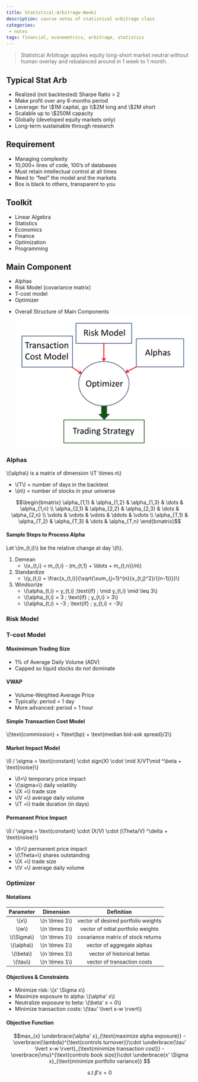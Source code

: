 ```yaml
---
title: Statistical-Arbitrage-Week1
description: course notes of statistical arbitrage class
categories:
 - notes
tags: financial, econometrics, arbitrage, statistics
---
```


> Statistical Arbitrage applies equity long-short market neutral without human overlay and rebalanced around in 1 week to 1 month.

## Typical Stat Arb
- Realized (not backtested) Sharpe Ratio > 2
- Make profit over any 6-months period
- Leverage: for \\$1M capital, go \\$2M long and \\$2M short
- Scalable up to \\$250M capacity
- Globally (developed equity markets only)
- Long-term sustainable through research

## Requirement
- Managing complexity
- 10,000+ lines of code, 100’s of databases
- Must retain intellectual control at all times
- Need to “feel” the model and the markets 
- Box is black to others, transparent to you

## Toolkit
- Linear Algebra
- Statistics
- Economics
- Finance
- Optimization 
- Programming

## Main Component
- Alphas
- Risk Model (covariance matrix) 
- T-cost model
- Optimizer

* Overall Structure of Main Components
![Overall Structure](/assets/images/statistical-arbitrage/overall-structure.png)

### Alphas
\\(\alpha\\) is a matrix of dimension \\(T \times n\\)

- \\(T\\) = number of days in the backtest
- \\(n\\) = number of stocks in your universe

$$\begin{bmatrix}
    \alpha_{1,1}       & \alpha_{1,2} & \alpha_{1,3} & \dots & \alpha_{1,n} \\
    \alpha_{2,1}       & \alpha_{2,2} & \alpha_{2,3} & \dots & \alpha_{2,n} \\
    \vdots & \vdots & \vdots & \ddots & \vdots \\
    \alpha_{T,1}       & \alpha_{T,2} & \alpha_{T,3} & \dots & \alpha_{T,n}
\end{bmatrix}$$

#### Sample Steps to Process Alpha
Let \\(m_{t,i}\\) be the relative change at day \\(t\\).

1. Demean
	- \\(x_{t,i} = m_{t,i} - (m_{t,1} + \ldots + m_{t,n})/n\\)
2. Standardize
	- \\(y_{t,i} = \frac{x_{t,i}}{\sqrt{\sum_{j=1}^{n}{x_{t,j}^2}/{(n-1)}}}\\)
3. Windsorize
	- \\(\alpha_{t,i} = y_{t,i} \;\text{if} \; \mid y_{t,i} \mid \leq 3\\) 
	- \\(\alpha_{t,i} = 3 \; \text{if} \; y_{t,i} > 3\\)
	- \\(\alpha_{t,i} = -3 \; \text{if} \; y_{t,i} < -3\\)

### Risk Model

### T-cost Model

#### Maximimum Trading Size
- 1% of Average Daily Volume (ADV)
- Capped so liquid stocks do not dominate

#### VWAP
- Volume-Weighted Average Price
- Typically: period = 1 day
- More advanced: period = 1 hour

#### Simple Transaction Cost Model
\\(\text{commission} + 1\text{bp} + \text{median bid-ask spread}/2\\)

#### Market Impact Model
\\(I / \sigma = \text{constant} \cdot sign(X) \cdot \mid X/VT\mid ^\beta + \text{noise}\\)

- \\(I=\\) temporary price impact 
- \\(\sigma=\\) daily volatility 
- \\(X =\\) trade size
- \\(V =\\) average daily volume
- \\(T =\\) trade duration (in days)

#### Permanent Price Impact
\\(I / \sigma = \text{constant} \cdot (X/V) \cdot (\Theta/V) ^\delta + \text{noise}\\)

- \\(I=\\) permanent price impact 
- \\(\Theta=\\) shares outstanding
- \\(X =\\) trade size
- \\(V =\\) average daily volume

### Optimizer

#### Notations
|  Parameter | Dimension  | Definition  |
|:-:|:-:|:-:|
| \\(x\\)  |  \\(n \times 1\\) | vector of desired portfolio weights  |
|  \\(w\\) |  \\(n \times 1\\) |  vector of initial portfolio weights |
|  \\(\Sigma\\) | \\(n \times 1\\)  |   covariance matrix of stock returns |
| \\(\alpha\\)  | \\(n \times 1\\)  |  vector of aggregate alphas |
| \\(\beta\\)  | \\(n \times 1\\)  |  vector of historical betas |
| \\(\tau\\) | \\(n \times 1\\) | vector of transaction costs |

#### Objectives & Constraints
- Minimize risk: \\(x' \Sigma x\\)
- Maximize exposure to alpha: \\(\alpha' x\\)
- Neutralize exposure to beta: \\(\beta' x = 0\\)
- Minimize transaction costs: \\(\tau' \lvert x-w \rvert\\)

#### Objective Function
$$max_{x} \underbrace{\alpha' x}_{\text{maximize alpha exposure}} - \overbrace{\lambda}^{\text{controls turnover}}\cdot \underbrace{\tau' \lvert x-w \rvert}_{\text{minimize transaction cost}} - \overbrace{\mu}^{\text{controls book size}}\cdot \underbrace{x' \Sigma x}_{\text{minimize portfolio variance}}
$$

$$
\text{s.t}\; \beta' x = 0
$$